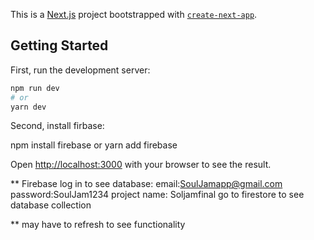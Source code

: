 This is a [Next.js](https://nextjs.org/) project bootstrapped with [`create-next-app`](https://github.com/vercel/next.js/tree/canary/packages/create-next-app).

## Getting Started

First, run the development server:

```bash
npm run dev
# or
yarn dev
```
Second, install firbase:

npm install firebase
or
yarn add firebase

Open [http://localhost:3000](http://localhost:3000) with your browser to see the result.

** 
Firebase log in to see database:
email:SoulJamapp@gmail.com
password:SoulJam1234
project name: Soljamfinal
go to firestore to see database collection

** may have to refresh to see functionality
